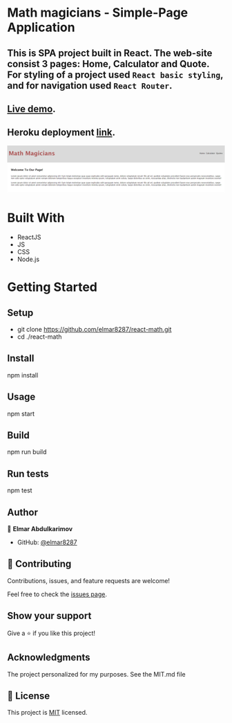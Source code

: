 <!-- # Getting Started with Create React App -->
# Math magicians - Simple-Page Application 

## This is SPA project built in React. The web-site consist 3 pages: Home, Calculator and Quote. For styling of a project used `React basic styling`, and for navigation used `React Router`.
## [Live demo](https://elmar8287.github.io/react-math/).
## Heroku deployment [link](https://react-math-elmar8287.herokuapp.com/).

![Screen Shot](./src/screen_shot.PNG)

# Built With
- ReactJS
- JS 
- CSS
- Node.js 

# Getting Started

## Setup
- git clone https://github.com/elmar8287/react-math.git
- cd ./react-math

## Install
npm install

## Usage
npm start

## Build
npm run build

## Run tests
npm test

## Author

👤 **Elmar Abdulkarimov**

- GitHub: [@elmar8287](https://github.com/elmar8287)


## 🤝 Contributing

Contributions, issues, and feature requests are welcome!

Feel free to check the [issues page](../../issues/).

## Show your support

Give a ⭐️ if you like this project!

## Acknowledgments

The project personalized for my  purposes. See the MIT.md file

## 📝 License

This project is [MIT](./MIT.md) licensed.
